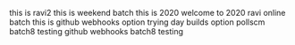 
this is ravi2
this is weekend batch
this is 2020
welcome to 2020
ravi online batch
this is github webhooks option trying
day builds option
pollscm batch8 testing
github webhooks batch8 testing
